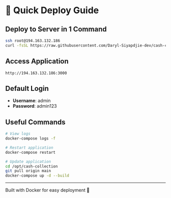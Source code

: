 # 🚀 Quick Deploy Guide

## Deploy to Server in 1 Command

```bash
ssh root@194.163.132.186
curl -fsSL https://raw.githubusercontent.com/Daryl-Siyapdjie-dev/cash-collection-backoffice/main/quick-deploy.sh | bash
```

## Access Application

```
http://194.163.132.186:3000
```

## Default Login

- **Username**: admin
- **Password**: admin123

## Useful Commands

```bash
# View logs
docker-compose logs -f

# Restart application
docker-compose restart

# Update application
cd /opt/cash-collection
git pull origin main
docker-compose up -d --build
```

---

Built with Docker for easy deployment 🐳
